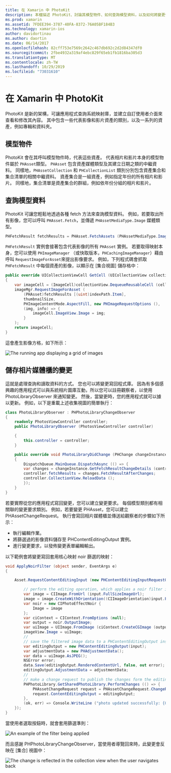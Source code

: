 ```yaml
---
title: 在 Xamarin 中 PhotoKit
description: 本檔描述 PhotoKit、討論其模型物件、如何查詢模型資料，以及如何將變更儲存至相片媒體櫃。
ms.prod: xamarin
ms.assetid: 7FDEE394-3787-40FA-8372-76A05BF184B3
ms.technology: xamarin-ios
author: davidortinau
ms.author: daortin
ms.date: 06/14/2017
ms.openlocfilehash: 82cff753e7569c2642c467db692c2d2d84347df0
ms.sourcegitcommit: 2fbe4932a319af4ebc829f65eb1fb1816ba305d3
ms.translationtype: MT
ms.contentlocale: zh-TW
ms.lasthandoff: 10/29/2019
ms.locfileid: "73031610"
---
```

# <a name="photokit-in-xamarinios"></a>在 Xamarin 中 PhotoKit

PhotoKit 是新的架構，可讓應用程式查詢系統映射庫，並建立自訂使用者介面來查看和修改其內容。 其中包含一些代表影像和影片資產的類別，以及一系列的資產，例如專輯和資料夾。

## <a name="model-objects"></a>模型物件

PhotoKit 會在其呼叫模型物件時，代表這些資產。 代表相片和影片本身的模型物件屬於 `PHAsset`類型。 `PHAsset` 包含資產媒體類型及其建立日期之類的中繼資料。
同樣地，`PHAssetCollection` 和 `PHCollectionList` 類別分別包含資產集合和集合清單的相關中繼資料。 資產集合是一組資產，例如指定年份的所有相片和影片。 同樣地，集合清單是資產集合的群組，例如依年份分組的相片和影片。

## <a name="querying-model-data"></a>查詢模型資料

PhotoKit 可讓您輕鬆地透過各種 fetch 方法來查詢模型資料。 例如，若要取出所有影像，您可以呼叫 `PHAsset.Fetch`，並傳遞 `PHAssetMediaType.Image` 媒體類型。

```csharp
PHFetchResult fetchResults = PHAsset.FetchAssets (PHAssetMediaType.Image, null);
```

`PHFetchResult` 實例會接著包含代表影像的所有 `PHAsset` 實例。 若要取得映射本身，您可以使用 `PHImageManager` （或快取版本，`PHCachingImageManager`）藉由呼叫 `RequestImageForAsset`來提出影像要求。 例如，下列程式碼會抓取 `PHFetchResult` 中每個資產的影像，以顯示在 [集合視圖] 儲存格中：

```csharp
public override UICollectionViewCell GetCell (UICollectionView collectionView, NSIndexPath indexPath)
{
    var imageCell = (ImageCell)collectionView.DequeueReusableCell (cellId, indexPath);
    imageMgr.RequestImageForAsset (
        (PHAsset)fetchResults [(uint)indexPath.Item],
        thumbnailSize,
        PHImageContentMode.AspectFill, new PHImageRequestOptions (),
        (img, info) => {
            imageCell.ImageView.Image = img;
        }
    );
    return imageCell;
}
```

這會產生影像方格，如下所示：

![](photokit-images/image4.png "The running app displaying a grid of images")

## <a name="saving-changes-to-the-photo-library"></a>儲存相片媒體櫃的變更

這就是處理查詢和讀取資料的方式。 您也可以將變更寫回程式庫。 因為有多個感興趣的應用程式可以與系統相片圖庫互動，所以您可以註冊觀察者，以使用 PhotoLibraryObserver 來通知變更。 然後，當變更時，您的應用程式就可以據以更新。 例如，以下是重載上述收集視圖的簡單執行：

```csharp
class PhotoLibraryObserver : PHPhotoLibraryChangeObserver
{
    readonly PhotosViewController controller;
    public PhotoLibraryObserver (PhotosViewController controller)

    {
        this.controller = controller;
    }

    public override void PhotoLibraryDidChange (PHChange changeInstance)
    {
        DispatchQueue.MainQueue.DispatchAsync (() => {
        var changes = changeInstance.GetFetchResultChangeDetails (controller.fetchResults);
        controller.fetchResults = changes.FetchResultAfterChanges;
        controller.CollectionView.ReloadData ();
        });
    }
}
```

若要實際從您的應用程式寫回變更，您可以建立變更要求。 每個模型類別都有相關聯的變更要求類別。 例如，若要變更 PHAsset，您可以建立 PHAssetChangeRequest。 執行會寫回相片媒體櫃並傳送給觀察者的步驟如下所示：

- 執行編輯作業。
- 將篩選過的影像資料儲存至 PHContentEditingOutput 實例。
- 進行變更要求，以發佈變更表單編輯輸出。

以下範例會將變更寫回套用核心映射 noir 篩選的映射：

```csharp
void ApplyNoirFilter (object sender, EventArgs e)
{

    Asset.RequestContentEditingInput (new PHContentEditingInputRequestOptions (), (input, options) => {

        // perform the editing operation, which applies a noir filter in this case
        var image = CIImage.FromUrl (input.FullSizeImageUrl);
        image = image.CreateWithOrientation((CIImageOrientation)input.FullSizeImageOrientation);
        var noir = new CIPhotoEffectNoir {
            Image = image
        };
        var ciContext = CIContext.FromOptions (null);
        var output = noir.OutputImage;
        var uiImage = UIImage.FromImage (ciContext.CreateCGImage (output, output.Extent));
        imageView.Image = uiImage;
        //
        // save the filtered image data to a PHContentEditingOutput instance
        var editingOutput = new PHContentEditingOutput(input);
        var adjustmentData = new PHAdjustmentData();
        var data = uiImage.AsJPEG();
        NSError error;
        data.Save(editingOutput.RenderedContentUrl, false, out error);
        editingOutput.AdjustmentData = adjustmentData;
        //
        // make a change request to publish the changes form the editing output
        PHPhotoLibrary.GetSharedPhotoLibrary.PerformChanges (() => {
            PHAssetChangeRequest request = PHAssetChangeRequest.ChangeRequest(Asset);
            request.ContentEditingOutput = editingOutput;
        },
        (ok, err) => Console.WriteLine ("photo updated successfully: {0}", ok));
    });
}
```

當使用者選取按鈕時，就會套用篩選準則：

![](photokit-images/image5.png "An example of the filter being applied")

而且感謝 PHPhotoLibraryChangeObserver，當使用者導覽回來時，此變更會反映在 [集合] 視圖中：

![](photokit-images/image6.png "The change is reflected in the collection view when the user navigates back")
